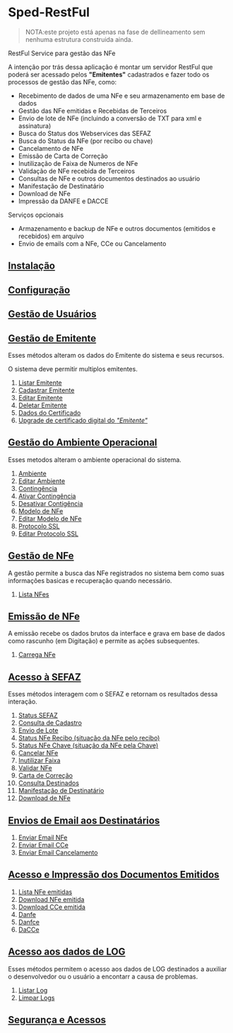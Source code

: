 # Sped-RestFul

>NOTA:este projeto está apenas na fase de dellineamento sem nenhuma estrutura construida ainda.

RestFul Service para gestão das NFe

A intenção por trás dessa aplicação é montar um servidor RestFul que poderá ser acessado pelos **"Emitentes"** cadastrados e fazer todo os processos de gestão das NFe, como:

- Recebimento de dados de uma NFe e seu armazenamento em base de dados
- Gestão das NFe emitidas e Recebidas de Terceiros
- Envio de lote de NFe (incluindo a conversão de TXT para xml e assinatura)
- Busca do Status dos Webservices das SEFAZ
- Busca do Status da NFe (por recibo ou chave)
- Cancelamento de NFe
- Emissão de Carta de Correção
- Inutilização de Faixa de Numeros de NFe
- Validação de NFe recebida de Terceiros
- Consultas de NFe e outros documentos destinados ao usuário
- Manifestação de Destinatário
- Download de NFe
- Impressão da DANFE e DACCE

Serviços opcionais
- Armazenamento e backup de NFe e outros documentos (emitidos e recebidos) em arquivo
- Envio de emails com a NFe, CCe ou Cancelamento

## [Instalação](docs/INSTALL.md)

## [Configuração](docs/CONFIGURE.md)

## [Gestão de Usuários](docs/USUARIOS.md)

## [Gestão de Emitente](docs/EMITENTE.md)
Esses métodos alteram os dados do Emitente do sistema e seus recursos.

O sistema deve permitir multiplos emitentes.

1. [Listar Emitente](docs/EMITENTE.md#listar-usuários)
2. [Cadastrar Emitente](docs/EMITENTE.md#cadastrar-usuários)
2. [Editar Emitente](docs/EMITENTE.md#editar-usuário)
3. [Deletar Emitente](docs/EMITENTE.md#deletar-usuário)
4. [Dados do Certificado](docs/EMITENTE.md#dados-do-certificado)
5. [Upgrade de certificado digital do *"Emitente"*](docs/EMITENTE.md#upgrade-do-certificado)

## [Gestão do Ambiente Operacional](docs/AMBIENTE.md)
Esses metodos alteram o ambiente operacional do sistema.

1. [Ambiente](docs/AMBIENTE.md#ambiente)
2. [Editar Ambiente](docs/AMBIENTE.md#editar-ambiente)
3. [Contingência](docs/AMBIENTE.md#contingência)
4. [Ativar Contingência](docs/AMBIENTE.md#ativar-contingência)
5. [Desativar Contigência](docs/AMBIENTE.md#desativar-contingência)
6. [Modelo de NFe](docs/AMBIENTE.md#modelo-de-nfe)
7. [Editar Modelo de NFe](docs/AMBIENTE.md#editar-modelo-de-nfe)
8. [Protocolo SSL](docs/AMBIENTE.md#protocolo-ssl)
9. [Editar Protocolo SSL](docs/AMBIENTE.md#editar-protocolo-ssl)

## [Gestão de NFe](docs/GESTAO.md)

A gestão permite a busca das NFe registrados no sistema bem como suas informações basicas e recuperação quando necessário.

1. [Lista NFes](docs/GESTAO.md#listar)


## [Emissão de NFe](docs/EMISSAO.md)

A emissão recebe os dados brutos da interface e grava em base de dados como rascunho (em Digitação) e permite as ações subsequentes.

1. [Carrega NFe](EMISSAO.md#load)


## [Acesso à SEFAZ](docs/SEFAZ.md)
Esses métodos interagem com o SEFAZ e retornam os resultados dessa interação.

1. [Status SEFAZ](docs/SEFAZ.md#status-sefaz)
1. [Consulta de Cadastro](docs/SEFAZ.md#consulta-de-cadastro)
2. [Envio de Lote](docs/SEFAZ.md#envio-de-lote)
3. [Status NFe Recibo (situação da NFe pelo recibo)](docs/SEFAZ.md#status-nfe-recibo)
4. [Status NFe Chave (situação da NFe pela Chave)](docs/SEFAZ.md#status-nfe-chave)
5. [Cancelar NFe](docs/SEFAZ.md#cancelar-nfe)
6. [Inutilizar Faixa](docs/SEFAZ.md#inutilizar-faixa)
7. [Validar NFe](docs/SEFAZ.md#validar-nfe)
8. [Carta de Correção](docs/SEFAZ.md#carta-de-correção)
9. [Consulta Destinados](docs/SEFAZ.md#consulta-destinados)
10. [Manifestação de Destinatário](docs/SEFAZ.md#manifestação-de-destinatário)
11. [Download de NFe](docs/SEFAZ.md#download-de-nfe)

## [Envios de Email aos Destinatários](docs/EMAILS.md)

1. [Enviar Email NFe](docs/EMAILS.md#enviar-nfe)
2. [Enviar Email CCe](docs/EMAILS.md#enviar-cce)
3. [Enviar Email Cancelamento](docs/EMAILS.md#enviar-cancelamento)

## [Acesso e Impressão dos Documentos Emitidos](docs/STORAGE.md)

1. [Lista NFe emitidas](docs/STORAGE.md)
2. [Download NFe emitida](docs/STORAGE.md)
3. [Download CCe emitida](docs/STORAGE.md)
4. [Danfe](docs/STORAGE.md#danfe)
5. [Danfce](docs/STORAGE.md#danfce)
6. [DaCCe](docs/STORAGE.md#dacce)

## [Acesso aos dados de LOG](docs/LOG.md)
Esses métodos permitem o acesso aos dados de LOG destinados a auxiliar o desenvolvedor ou o usuário a encontarr a causa de problemas.

1. [Listar Log](docs/LOG.md#listar)
2. [Limpar Logs](docs/LOG.md#limpar)

## [Segurança e Acessos](docs/SECURITY.md)

